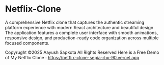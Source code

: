 # Netflix-Clone
A comprehensive Netflix clone that captures the authentic streaming platform experience with modern React architecture and beautiful design. The application features a complete user interface with smooth animations, responsive design, and production-ready code organization across multiple focused components.

Copyrught ©2025 Aayush Sapkota All Rights Reserved 
Here is a Free Demo of My Netflix Clone : https://netflix-clone-sepia-rho-90.vercel.app
